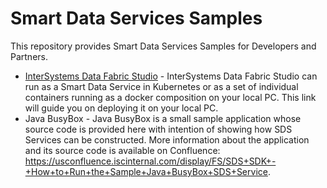 # Smart Data Services Samples

This repository provides Smart Data Services Samples for Developers and Partners.

* [InterSystems Data Fabric Studio](./idfs/README.md) - InterSystems Data Fabric Studio can run as a Smart Data Service in Kubernetes or as a set of individual containers running as a docker composition on your local PC. This link will guide you on deploying it on your local PC.
* Java BusyBox - Java BusyBox is a small sample application whose source code is provided here with intention of showing how SDS Services can be constructed. More information about the application and its source code is available on Confluence: https://usconfluence.iscinternal.com/display/FS/SDS+SDK+-+How+to+Run+the+Sample+Java+BusyBox+SDS+Service.